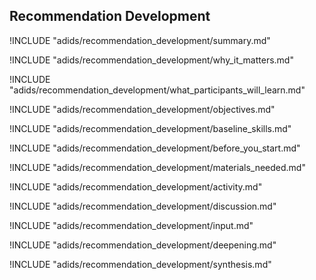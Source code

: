 
##  Recommendation Development

<!-- ![](images/recommendation_development.png "") -->

!INCLUDE "adids/recommendation_development/summary.md"

<!-- Why The Topic Matters -->

!INCLUDE "adids/recommendation_development/why_it_matters.md"

<!--  What Participants Will Learn -->

!INCLUDE "adids/recommendation_development/what_participants_will_learn.md"

<!-- Objectives {.sidebar} -->

!INCLUDE "adids/recommendation_development/objectives.md"

<!-- Baseline Skills -->

!INCLUDE "adids/recommendation_development/baseline_skills.md"

<!-- Before you Start -->

!INCLUDE "adids/recommendation_development/before_you_start.md"

<!-- Materials Needed -->

!INCLUDE "adids/recommendation_development/materials_needed.md"

<!--Activity {.activity} -->

!INCLUDE "adids/recommendation_development/activity.md"

<!--Discussion -->

!INCLUDE "adids/recommendation_development/discussion.md"

<!-- Input -->

!INCLUDE "adids/recommendation_development/input.md"

<!-- Deepening -->

!INCLUDE "adids/recommendation_development/deepening.md"

<!--Synthesis {.synthesis} -->

!INCLUDE "adids/recommendation_development/synthesis.md"

